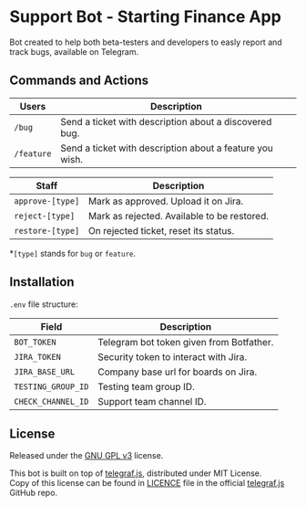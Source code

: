 # Support Bot - Starting Finance App

Bot created to help both beta-testers and developers to easly report and track
bugs, available on Telegram.

## Commands and Actions

| Users      | Description                                              |
| ---------- | -------------------------------------------------------- |
| `/bug`     | Send a ticket with description about a discovered bug.   |
| `/feature` | Send a ticket with description about a feature you wish. |

| Staff            | Description                                 |
| ---------------- | ------------------------------------------- |
| `approve-[type]` | Mark as approved. Upload it on Jira.        |
| `reject-[type]`  | Mark as rejected. Available to be restored. |
| `restore-[type]` | On rejected ticket, reset its status.       |

\*`[type]` stands for `bug` or `feature`.

## Installation

`.env` file structure:

| Field              | Description                              |
| ------------------ | ---------------------------------------- |
| `BOT_TOKEN`        | Telegram bot token given from Botfather. |
| `JIRA_TOKEN`       | Security token to interact with Jira.    |
| `JIRA_BASE_URL`    | Company base url for boards on Jira.     |
| `TESTING_GROUP_ID` | Testing team group ID.                   |
| `CHECK_CHANNEL_ID` | Support team channel ID.                 |

## License

Released under the [GNU GPL v3](https://www.gnu.org/licenses/gpl-3.0.en.html)
license.

This bot is built on top of [telegraf.js](https://telegraf.js.org/#/),
distributed under MIT License.  
Copy of this license can be found in
[LICENCE](https://github.com/telegraf/telegraf/blob/develop/LICENSE) file in the
official [telegraf.js](https://github.com/telegraf/telegraf) GitHub repo.
